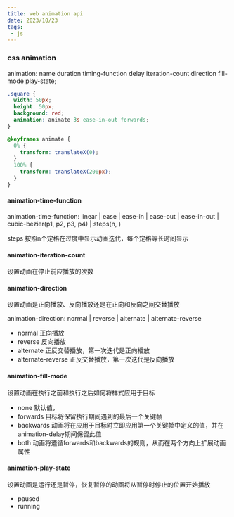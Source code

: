 ```yaml
---
title: web animation api
date: 2023/10/23
tags:
 - js
---
```


### css animation

animation: name duration timing-function delay iteration-count direction fill-mode play-state;

```scss
.square {
  width: 50px;
  height: 50px;
  background: red;
  animation: animate 3s ease-in-out forwards;
}

@keyframes animate {
  0% {
    transform: translateX(0);
  }
  100% {
    transform: translateX(200px);
  }
}
```

#### animation-time-function

animation-time-function: linear | ease | ease-in | ease-out | ease-in-out | cubic-bezier(p1, p2, p3, p4) | steps(n, <jumpterm>)

steps 按照n个定格在过度中显示动画迭代，每个定格等长时间显示

#### animation-iteration-count

设置动画在停止前应播放的次数

#### animation-direction

设置动画是正向播放、反向播放还是在正向和反向之间交替播放

animation-direction: normal | reverse | alternate | alternate-reverse

- normal 正向播放
- reverse 反向播放
- alternate 正反交替播放，第一次迭代是正向播放
- alternate-reverse 正反交替播放，第一次迭代是反向播放

#### animation-fill-mode

设置动画在执行之前和执行之后如何将样式应用于目标

- none 默认值，
- forwards 目标将保留执行期间遇到的最后一个关键帧
- backwards 动画将在应用于目标时立即应用第一个关键帧中定义的值，并在animation-delay期间保留此值
- both 动画将遵循forwards和backwards的规则，从而在两个方向上扩展动画属性

#### animation-play-state

设置动画是运行还是暂停，恢复暂停的动画将从暂停时停止的位置开始播放

- paused
- running
